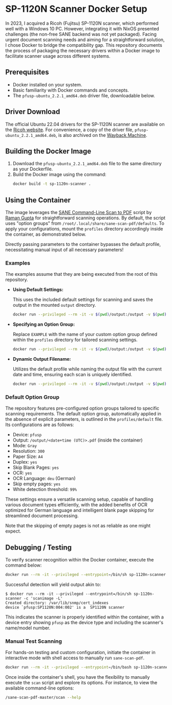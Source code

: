 SP-1120N Scanner Docker Setup
=============================

In 2023, I acquired a Ricoh (Fujitsu) SP-1120N scanner, which performed well with a Windows 10 PC. However, integrating it with NixOS presented challenges (the non-free SANE backend was not yet packaged). Facing urgent document scanning needs and aiming for a straightforward solution, I chose Docker to bridge the compatibility gap. This repository documents the process of packaging the necessary drivers within a Docker image to facilitate scanner usage across different systems.

## Prerequisites
- Docker installed on your system.
- Basic familiarity with Docker commands and concepts.
- The `pfusp-ubuntu_2.2.1_amd64.deb` driver file, downloadable below.

## Driver Download
The official Ubuntu 22.04 drivers for the SP-1120N scanner are available on the [Ricoh website](https://www.pfu.ricoh.com/global/scanners/fi/dl/ubuntu22-sp-11xxn.html). For convenience, a copy of the driver file, `pfusp-ubuntu_2.2.1_amd64.deb`, is also archived on the [Wayback Machine](http://web.archive.org/web/20240225130143/https://origin.pfultd.com/downloads/IMAGE/driver/ubuntu/221/pfusp-ubuntu_2.2.1_amd64.deb).

## Building the Docker Image
1. Download the `pfusp-ubuntu_2.2.1_amd64.deb` file to the same directory as your Dockerfile.
2. Build the Docker image using the command:
   ```bash
   docker build -t sp-1120n-scanner .
   ```

## Using the Container
The image leverages the [SANE Command-Line Scan to PDF](https://github.com/rocketraman/sane-scan-pdf) script by [Raman Gupta](https://github.com/rocketraman) for straightforward scanning operations. By default, the script uses "option groups" from `/root/.local/share/sane-scan-pdf/defaults`. To apply your configurations, mount the `profiles` directory accordingly inside the container, as demonstrated below.

Directly passing parameters to the container bypasses the default profile, necessitating manual input of all necessary parameters!

### Examples
The examples assume that they are being executed from the root of this repository.

- **Using Default Settings:**

  This uses the included default settings for scanning and saves the output in the mounted `output` directory.
  ```bash
  docker run --privileged --rm -it -v $(pwd)/output:/output -v $(pwd)/profiles:/root/.local/share/sane-scan-pdf sp-1120n-scanner
  ```
- **Specifying an Option Group:**

  Replace `EXAMPLE` with the name of your custom option group defined within the `profiles` directory for tailored scanning settings.
  ```bash
  docker run --privileged --rm -it -v $(pwd)/output:/output -v $(pwd)/profiles:/root/.local/share/sane-scan-pdf sp-1120n-scanner --option-group EXAMPLE
  ```
- **Dynamic Output Filename:**

  Utilizes the default profile while naming the output file with the current date and time, ensuring each scan is uniquely identified.
  ```bash
  docker run --privileged --rm -it -v $(pwd)/output:/output -v $(pwd)/profiles:/root/.local/share/sane-scan-pdf sp-1120n-scanner --option-group default --output /output/$(date +%Y-%m-%d_%H-%M-%S).pdf
  ```

### Default Option Group
The repository features pre-configured option groups tailored to specific scanning requirements. The default option group, automatically applied in the absence of explicit parameters, is outlined in the `profiles/default` file. Its configurations are as follows:

* Device: `pfusp`
* Output: `/output/<date+time (UTC)>.pdf` (inside the container)
* Mode: `Gray`
* Resolution: `300`
* Paper Size: `A4`
* Duplex: `yes`
* Skip Blank Pages: `yes`
* OCR: `yes`
* OCR Language: `deu` (German)
* Skip empty pages: `yes`
* White detection threshold: `99%`

These settings ensure a versatile scanning setup, capable of handling various document types efficiently, with the added benefits of OCR optimized for German language and intelligent blank page skipping for streamlined document processing.

Note that the skipping of empty pages is not as reliable as one might expect.

## Debugging / Testing
To verify scanner recognition within the Docker container, execute the command below:
```bash
docker run --rm -it --privileged --entrypoint=/bin/sh sp-1120n-scanner -c 'scanimage -L'
```
Successful detection will yield output akin to:
```
$ docker run --rm -it --privileged --entrypoint=/bin/sh sp-1120n-scanner -c 'scanimage -L'
Created directory: /var/lib/snmp/cert_indexes
device `pfusp:SP1120N:004:002' is a  SP1120N scanner
```
This indicates the scanner is properly identified within the container, with a device entry showing `pfusp` as the device type and including the scanner's name/model number.

### Manual Test Scanning
For hands-on testing and custom configuration, initiate the container in interactive mode with shell access to manually run `sane-scan-pdf`.
```bash
docker run --rm -it --privileged --entrypoint=/bin/bash sp-1120n-scanner
```
Once inside the container's shell, you have the flexibility to manually execute the `scan` script and explore its options. For instance, to view the available command-line options:
```bash
/sane-scan-pdf-master/scan --help
```
